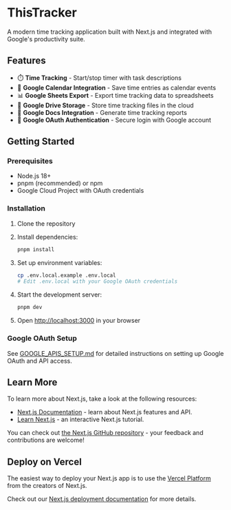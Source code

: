# ThisTracker

A modern time tracking application built with Next.js and integrated with Google's productivity suite.

## Features

- ⏱️ **Time Tracking** - Start/stop timer with task descriptions
- 📅 **Google Calendar Integration** - Save time entries as calendar events
- 📊 **Google Sheets Export** - Export time tracking data to spreadsheets
- 💾 **Google Drive Storage** - Store time tracking files in the cloud
- 📄 **Google Docs Integration** - Generate time tracking reports
- 🔐 **Google OAuth Authentication** - Secure login with Google account

## Getting Started

### Prerequisites

- Node.js 18+
- pnpm (recommended) or npm
- Google Cloud Project with OAuth credentials

### Installation

1. Clone the repository
2. Install dependencies:

   ```bash
   pnpm install
   ```

3. Set up environment variables:

   ```bash
   cp .env.local.example .env.local
   # Edit .env.local with your Google OAuth credentials
   ```

4. Start the development server:

   ```bash
   pnpm dev
   ```

5. Open [http://localhost:3000](http://localhost:3000) in your browser

### Google OAuth Setup

See [GOOGLE_APIS_SETUP.md](./GOOGLE_APIS_SETUP.md) for detailed instructions on setting up Google OAuth and API access.

## Learn More

To learn more about Next.js, take a look at the following resources:

- [Next.js Documentation](https://nextjs.org/docs) - learn about Next.js features and API.
- [Learn Next.js](https://nextjs.org/learn) - an interactive Next.js tutorial.

You can check out [the Next.js GitHub repository](https://github.com/vercel/next.js) - your feedback and contributions are welcome!

## Deploy on Vercel

The easiest way to deploy your Next.js app is to use the [Vercel Platform](https://vercel.com/new?utm_medium=default-template&filter=next.js&utm_source=create-next-app&utm_campaign=create-next-app-readme) from the creators of Next.js.

Check out our [Next.js deployment documentation](https://nextjs.org/docs/app/building-your-application/deploying) for more details.
